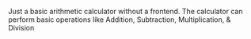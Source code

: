 Just a basic arithmetic calculator without a frontend. The calculator can perform basic operations like Addition, Subtraction, Multiplication, & Division